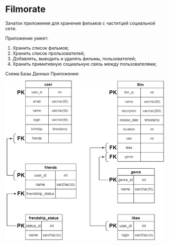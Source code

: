 # **Filmorate**

Зачаток приложения для хранения фильмов с частитцей социальной сети. 

Приложение умеет:
1. Хранить список фильмов;
2. Хранить список прользователей;
3. Добавлять, выводить и удалять фильмы, пользователей;
4. Хранить примитивную социальную связь между пользователями;

Схема Базы Данных Приложения:

<picture>
  <img alt="Схема Базы Данных" src="src\BD_scheme.png">
</picture>